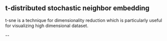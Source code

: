 ## t-distributed stochastic neighbor embedding

t-sne is a technique for dimensionality reduction which is particularly useful for visualizing high dimensional dataset.

--
